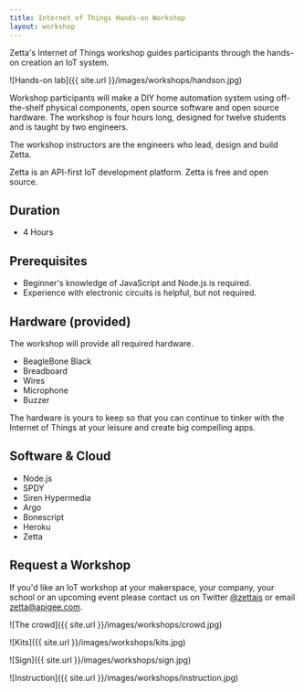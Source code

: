 ```yaml
---
title: Internet of Things Hands-on Workshop
layout: workshop
---
```


Zetta's Internet of Things workshop guides participants through the hands-on creation an IoT system.

![Hands-on lab]({{ site.url }}/images/workshops/handson.jpg)

Workshop participants will make a DIY home automation system using off-the-shelf physical components, open source software and open source hardware. The workshop is four hours long, designed for twelve students and is taught by two engineers. 

The workshop instructors are the engineers who lead, design and build Zetta. 

Zetta is an API-first IoT development platform. Zetta is free and open source.

## Duration

* 4 Hours

## Prerequisites

* Beginner's knowledge of JavaScript and Node.js is required.
* Experience with electronic circuits is helpful, but not required.

## Hardware (provided)

The workshop will provide all required hardware.

* BeagleBone Black
* Breadboard
* Wires
* Microphone
* Buzzer

The hardware is yours to keep so that you can continue to tinker with the Internet of Things at your leisure and create big compelling apps.

## Software & Cloud

* Node.js
* SPDY
* Siren Hypermedia
* Argo
* Bonescript
* Heroku
* Zetta

## Request a Workshop

If you'd like an IoT workshop at your makerspace, your company, your school or an upcoming event please contact us on Twitter [@zettajs](http://twitter.com/zettajs) or email [zetta@apigee.com](mailto:zetta@apigee.com).

![The crowd]({{ site.url }}/images/workshops/crowd.jpg)

![Kits]({{ site.url }}/images/workshops/kits.jpg)

![Sign]({{ site.url }}/images/workshops/sign.jpg)

![Instruction]({{ site.url }}/images/workshops/instruction.jpg)

